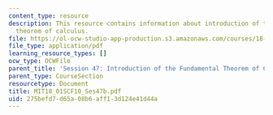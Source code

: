 ```yaml
---
content_type: resource
description: This resource contains information about introduction of the fundamental
  theorem of calculus.
file: https://ol-ocw-studio-app-production.s3.amazonaws.com/courses/18-01sc-single-variable-calculus-fall-2010/275befd7d65a08b6aff13d124e41d44a_MIT18_01SCF10_Ses47b.pdf
file_type: application/pdf
learning_resource_types: []
ocw_type: OCWFile
parent_title: 'Session 47: Introduction of the Fundamental Theorem of Calculus'
parent_type: CourseSection
resourcetype: Document
title: MIT18_01SCF10_Ses47b.pdf
uid: 275befd7-d65a-08b6-aff1-3d124e41d44a
---
```

